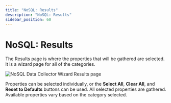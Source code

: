 ```yaml
---
title: "NoSQL: Results"
description: "NoSQL: Results"
sidebar_position: 60
---
```


# NoSQL: Results

The Results page is where the properties that will be gathered are selected. It is a wizard page for
all of the categories.

![NoSQL Data Collector Wizard Results page](/img/product_docs/accessanalyzer/11.6/admin/datacollector/nosql/results.webp)

Properties can be selected individually, or the **Select All**, **Clear All**, and **Reset to
Defaults** buttons can be used. All selected properties are gathered. Available properties vary
based on the category selected.
